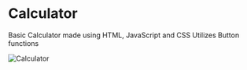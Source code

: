 # Calculator

Basic Calculator made using HTML, JavaScript and CSS
Utilizes Button functions

![Calculator](https://user-images.githubusercontent.com/92153680/210152193-937eb42f-c15f-4c8a-863e-73ec551b6fe2.png)
